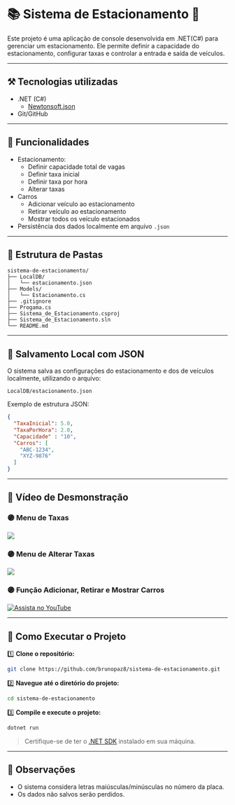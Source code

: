 # 📚 Sistema de Estacionamento 🚗
Este projeto é uma aplicação de console desenvolvida em .NET(C#) para gerenciar um estacionamento. Ele permite definir a capacidade do estacionamento, configurar taxas e controlar a entrada e saída de veículos.

---

## **⚒️ Tecnologias utilizadas**

* .NET (C#)
    - [Newtonsoft.json](https://www.nuget.org/packages/Newtonsoft.Json)
* Git/GitHub

---

## 🔧 Funcionalidades
* Estacionamento:
    - Definir capacidade total de vagas
    - Definir taxa inicial
    - Definir taxa por hora
    - Alterar taxas
* Carros  
    - Adicionar veículo ao estacionamento
    - Retirar veículo ao estacionamento
    - Mostrar todos os veículo estacionados
 * Persistência dos dados localmente em arquivo `.json`

---

## 📂 Estrutura de Pastas

```
sistema-de-estacionamento/
├── LocalDB/
│   └── estacionamento.json
├── Models/
│   └── Estacionamento.cs
├── .gitignore
├── Progama.cs
├── Sistema_de_Estacionamento.csproj
├── Sistema_de_Estacionamento.sln
└── README.md
```

---

## 💾 Salvamento Local com JSON

O sistema salva as configurações do estacionamento e dos de veículos localmente, utilizando o arquivo:

```
LocalDB/estacionamento.json
```

Exemplo de estrutura JSON:

```json
{
  "TaxaInicial": 5.0,
  "TaxaPorHora": 2.0,
  "Capacidade" : "10",
  "Carros": [
    "ABC-1234",
    "XYZ-9876"
  ]
}
```

---

## 📸 Vídeo de Desmonstração

### 🟣 Menu de Taxas
<img src="img/MenuTaxas.png">

### 🟣 Menu de Alterar Taxas
<img src="img/MenuAlterarTaxas.png">

### 🟣 Função Adicionar, Retirar e Mostrar Carros 
[![Assista no YouTube](https://img.youtube.com/vi/-LfQIChqLwA/0.jpg)](https://youtu.be/-LfQIChqLwA)

---

## 🚀 Como Executar o Projeto

1️⃣ **Clone o repositório:**

   ```bash
   git clone https://github.com/brunopaz8/sistema-de-estacionamento.git
   ```

2️⃣ **Navegue até o diretório do projeto:**

   ```bash
   cd sistema-de-estacionamento
   ```

3️⃣ **Compile e execute o projeto:**

   ```bash
   dotnet run
   ```

   > Certifique-se de ter o [.NET SDK](https://dotnet.microsoft.com/download) instalado em sua máquina.

---

## 📌 Observações

* O sistema considera letras maiúsculas/minúsculas no número da placa.
* Os dados não salvos serão perdidos.



